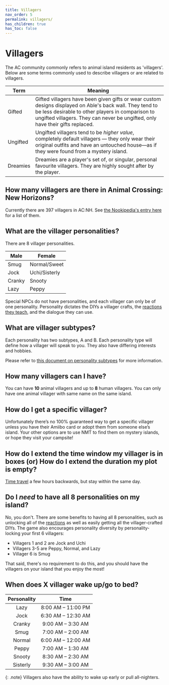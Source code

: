 ```yaml
---
title: Villagers
nav_order: 5
permalink: villagers/
has_children: true
has_toc: false
---
```


# Villagers
The AC community commonly refers to animal island residents as 'villagers'. Below are some terms commonly used to describe villagers or are related to villagers.

|Term|Meaning|
|-|-|
|Gifted|Gifted villagers have been given gifts or wear custom designs displayed on Able's back wall. They tend to be less desirable to other players in comparison to ungifted villagers. They can never be ungifted, only have their gifts replaced.|
|Ungifted|Ungifted villagers tend to be *higher value*, completely default villagers — they only wear their original outfits and have an untouched house—as if they were found from a mystery island.|
|Dreamies|Dreamies are a player's set of, or singular, personal favourite villagers. They are highly sought after by the player.|

## How many villagers are there in Animal Crossing: New Horizons?
Currently there are 397 villagers in AC:NH. See [the Nookipedia's entry here](https://nookipedia.com/wiki/Villagers/New_Horizons) for a list of them.

## What are the villager personalities?
There are 8 villager personalities.

| Male   | Female        |
|--------|---------------|
| Smug   | Normal/Sweet  |
| Jock   | Uchi/Sisterly |
| Cranky | Snooty        |
| Lazy   | Peppy         |

Special NPCs do not have personalities, and each villager can only be of one personality. Personality dictates the DIYs a villager crafts, the [reactions they teach](/acnhfaq/island-life#what-are-reactions), and the dialogue they can use.

## What are villager subtypes?
Each personality has two subtypes, A and B. Each personality type will define how a villager will speak to you. They also have differing interests and hobbies. 

Please refer to [this document on personality subtypes](https://docs.google.com/document/d/1b2rrEIeNZKnQrvoyD4JtkKSNJs2VAHobCBGKSnO2A_o/edit) for more information.

## How many villagers can I have?
You can have **10** animal villagers and up to **8** human villagers. You can only have one animal villager with same name on the same island.
 
## How do I get a specific villager?
Unfortunately there’s no 100% guaranteed way to get a specific villager unless you have their Amiibo card or adopt them from someone else’s island. Your other options are to use NMT to find them on mystery islands, or hope they visit your campsite!

## How do I extend the time window my villager is in boxes (or) How do I extend the duration my plot is empty?
[Time travel](/acnhfaq/tt) a few hours backwards, but stay within the same day.

## Do I *need* to have all 8 personalities on my island?
No, you don't. There are some benefits to having all 8 personalities, such as unlocking all of the [reactions](/acnhfaq/island-life#what-are-reactions) as well as easily getting all the villager-crafted DIYs. The game also encourages personality diversity by personality-locking your first 6 villagers:
- Villagers 1 and 2 are Jock and Uchi
- Villagers 3-5 are Peppy, Normal, and Lazy
- Villager 6 is Smug

That said, there's no requirement to do this, and you should have the villagers on your island that you enjoy the most! 

## When does X villager wake up/go to bed?

| Personality |        Time        |
|:-----------:|:------------------:|
|    Lazy     | 8:00 AM – 11:00 PM |
|    Jock     | 6:30 AM – 12:30 AM |
|   Cranky    | 9:00 AM – 3:30 AM  |
|    Smug     | 7:00 AM – 2:00 AM  |
|   Normal    | 6:00 AM – 12:00 AM |
|    Peppy    | 7:00 AM – 1:30 AM  |
|   Snooty    | 8:30 AM – 2:30 AM  |
|  Sisterly   | 9:30 AM – 3:00 AM  |

{: .note}
Villagers also have the ability to wake up early or pull all-nighters.



